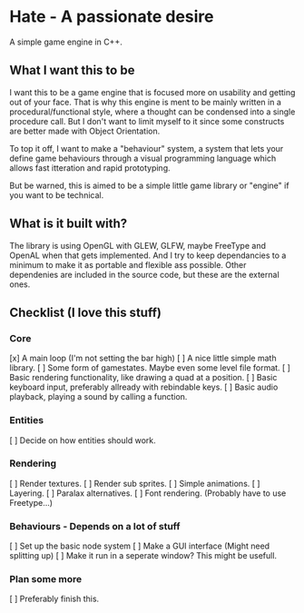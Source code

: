 # Hate - A passionate desire
A simple game engine in C++.

## What I want this to be
I want this to be a game engine that is focused more on usability and getting out of your face.
That is why this engine is ment to be mainly written in a procedural/functional style, where 
a thought can be condensed into a single procedure call. But I don't want to limit myself
to it since some constructs are better made with Object Orientation.

To top it off, I want to make a "behaviour" system, a system that lets your define game behaviours
through a visual programming language which allows fast itteration and rapid prototyping. 

But be warned, this is aimed to be a simple little game library or "engine" if you want to be technical.

## What is it built with?
The library is using OpenGL with GLEW, GLFW, maybe FreeType and OpenAL when that gets implemented. And I try to keep
dependancies to a minimum to make it as portable and flexible ass possible. Other dependenies are included in the 
source code, but these are the external ones.

## Checklist (I love this stuff)
### Core
[x] A main loop (I'm not setting the bar high)
[ ] A nice little simple math library.
[ ] Some form of gamestates. Maybe even some level file format.
[ ] Basic rendering functionality, like drawing a quad at a position.
[ ] Basic keyboard input, preferably allready with rebindable keys.
[ ] Basic audio playback, playing a sound by calling a function.
### Entities
[ ] Decide on how entities should work.
### Rendering
[ ] Render textures.
[ ] Render sub sprites.
[ ] Simple animations.
[ ] Layering.
[ ] Paralax alternatives.
[ ] Font rendering. (Probably have to use Freetype...)
### Behaviours - Depends on a lot of stuff
[ ] Set up the basic node system
[ ] Make a GUI interface (Might need splitting up)
[ ] Make it run in a seperate window? This might be usefull.
### Plan some more
[ ] Preferably finish this.
